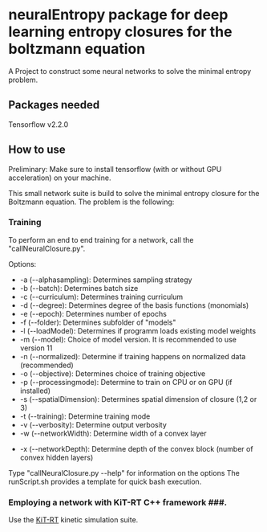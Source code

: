 # neuralEntropy package for deep learning entropy closures for the boltzmann equation

A Project to construct some neural networks to solve the minimal entropy problem. 

## Packages needed

Tensorflow v2.2.0

## How to use ## 

Preliminary: Make sure to install tensorflow (with or without GPU acceleration) on your machine. 

This small network suite is build to solve the minimal entropy closure for the Boltzmann equation. 
The problem is the following: 
	
### Training ### 

To perform an end to end training for a network, call the "callNeuralClosure.py".

Options: 

* -a (--alphasampling): Determines sampling strategy
* -b (--batch): Determines batch size
* -c (--curriculum): Determines training curriculum
* -d (--degree): Determines degree of the basis functions (monomials)
* -e (--epoch): Determines number of epochs
* -f (--folder): Determines subfolder of "models"
* -l (--loadModel): Determines if programm loads existing model weights
* -m (--model): Choice of model version. It is recommended to use version 11
* -n (--normalized): Determine if training happens on normalized data (recommended)
* -o (--objective): Determines choice of training objective
* -p (--processingmode): Determine to train on CPU or on GPU (if installed)
* -s (--spatialDimension): Determines spatial dimension of closure (1,2 or 3)
* -t (--training): Determine training mode
* -v (--verbosity): Determine output verbosity
* -w (--networkWidth): Determine width of a convex layer
+ -x (--networkDepth): Determine depth of the convex block (number of convex hidden layers)

Type  "callNeuralClosure.py --help" for information on the options
The runScript.sh provides a template for quick bash execution.

### Employing a network with KiT-RT C++ framework ###.

Use the [KiT-RT](https://github.com/CSMMLab/KiT-RT) kinetic simulation suite. 

